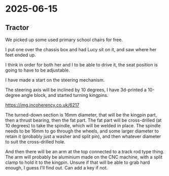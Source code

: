 # 2025-06-15

## Tractor

We picked up some used primary school chairs for free.

I put one over the chassis box and had Lucy sit on it, and saw where her feet ended up.

I think in order for both her and I to be able to drive it, the seat position is going to
have to be adjustable.

I have made a start on the steering mechanism.

The steering axis will be inclined by 10 degrees, I have 3d-printed a 10-degree angle block,
and started turning kingpins.

https://img.incoherency.co.uk/6217

The turned-down section is 16mm diameter, that will be the kingpin part, then a thrust bearing,
then the fat part. The fat part will be cross-drilled (at 10 degrees) to take the spindle,
which will be welded in place. The spindle needs to be 16mm to go through the wheels, and
some larger diameter to retain it (probably just a washer and split pin), and then whatever
diameter to suit the cross-drilled hole.

And then there will be an arm at the top connected to a track rod type thing. The arm will
probably be aluminium made on the CNC machine, with a split clamp to hold it to the kingpin.
Unsure if that will be able to grab hard enough, I guess I'll find out. Can add a key if not.
